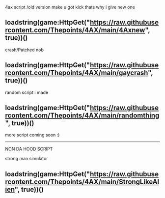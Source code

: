 4ax script /old version make u got kick thats why i give new one

loadstring(game:HttpGet("https://raw.githubusercontent.com/Thepoints/4AX/main/4Axnew", true))()
----------------------------------------------------------------------------------------------------------------------------------------------
crash/Patched nob

loadstring(game:HttpGet("https://raw.githubusercontent.com/Thepoints/4AX/main/gaycrash", true))()
----------------------------------------------------------------------------------------------------------------------------------------------
random script i made

loadstring(game:HttpGet("https://raw.githubusercontent.com/Thepoints/4AX/main/randomthing", true))()
----------------------------------------------------------------------------------------------------------------------------------------------

more script coming soon :)

----------------------------------------------------------------------------------------------------------------------------------------------
NON DA HOOD SCRIPT

strong man simulator 

loadstring(game:HttpGet("https://raw.githubusercontent.com/Thepoints/4AX/main/StrongLikeAlien", true))()
----------------------------------------------------------------------------------------------------------------------------------------------
